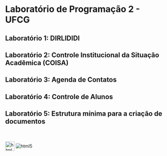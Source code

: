 <h1>Laboratório de Programação 2 - UFCG</h1>

<h2>Laboratório 1: DIRLIDIDI</h2>
<h2>Laboratório 2: Controle Institucional da Situação Acadêmica (COISA)</h2>
<h2>Laboratório 3: Agenda de Contatos</h2>
<h2>Laboratório 4: Controle de Alunos</h2>
<h2>Laboratório 5: Estrutura mínima para a criação de documentos</h2>

<div style="display: flex, align-items: center, justify-content: center"><br></br>
  <img align="center" width="30vw" alt="html5" src="https://toppng.com/uploads/preview/java-logo-11609365784e4gmvr3iyr.png">
  
  <img align="center" alt="html5" src="https://img.shields.io/badge/Java-ED8B00?style=for-the-badge&logo=java&logoColor=white"/>
</div>
